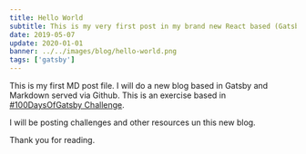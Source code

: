 ```yaml
---
title: Hello World
subtitle: This is my very first post in my brand new React based (Gatsby) blog!
date: 2019-05-07
update: 2020-01-01
banner: ../../images/blog/hello-world.png
tags: ['gatsby']
---
```


This is my first MD post file. I will do a new blog based in Gatsby and Markdown served via Github.
This is an exercise based in [#100DaysOfGatsby Challenge](https://twitter.com/hashtag/100DaysOfGatsby "100 Days of Gatsby Challenge").

I will be posting challenges and other resources un this new blog.

Thank you for reading.